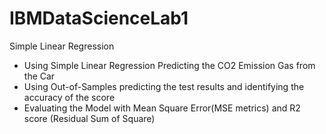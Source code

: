 # IBMDataScienceLab1
Simple Linear Regression
* Using Simple Linear Regression Predicting the CO2 Emission Gas from the Car
* Using Out-of-Samples predicting the test results and identifying the accuracy of the score
* Evaluating the Model with Mean Square Error(MSE metrics) and R2 score (Residual Sum of Square)
